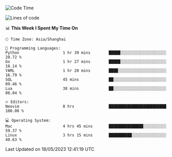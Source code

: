 <!--START_SECTION:waka-->
![Code Time](http://img.shields.io/badge/Code%20Time-1%2C369%20hrs%2032%20mins-blue)

![Lines of code](https://img.shields.io/badge/From%20Hello%20World%20I%27ve%20Written-261.2%20thousand%20lines%20of%20code-blue)

📊 **This Week I Spent My Time On** 

```text
🕑︎ Time Zone: Asia/Shanghai

💬 Programming Languages: 
Python                   1 hr 39 mins        █████░░░░░░░░░░░░░░░░░░░░   20.72 % 
Go                       1 hr 27 mins        █████░░░░░░░░░░░░░░░░░░░░   18.14 % 
YAML                     1 hr 20 mins        ████░░░░░░░░░░░░░░░░░░░░░   16.79 % 
SQL                      45 mins             ██░░░░░░░░░░░░░░░░░░░░░░░   09.46 % 
Lua                      38 mins             ██░░░░░░░░░░░░░░░░░░░░░░░   08.04 % 

🔥 Editors: 
Neovim                   8 hrs               █████████████████████████   100.00 % 

💻 Operating System: 
Mac                      4 hrs 45 mins       ███████████████░░░░░░░░░░   59.37 % 
Linux                    3 hrs 15 mins       ██████████░░░░░░░░░░░░░░░   40.63 % 
```


 Last Updated on 18/05/2023 12:41:19 UTC
<!--END_SECTION:waka-->
